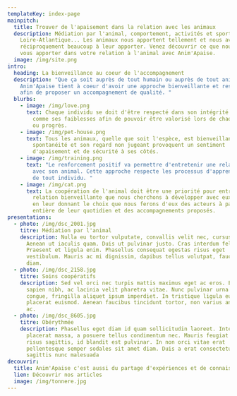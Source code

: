 ```yaml
---
templateKey: index-page
mainpitch:
  title: Trouver de l'apaisement dans la relation avec les animaux
  description: Médiation par l'animal, comportement, activités et sports canins en
    Loire-Atlantique... Les animaux nous apportent tellement et nous avons
    réciproquement beaucoup à leur apporter. Venez découvrir ce que nous avons à
    vous apporter dans votre relation à l'animal avec Anim'Apaise.
  image: /img/site.png
intro:
  heading: La bienveillance au coeur de l'accompagnement
  description: "Que ça soit auprès de tout humain ou auprès de tout animal,
    Anim'Apaise tient à coeur d'avoir une approche bienveillante et respectueuse
    afin de proposer un accompagnement de qualité. "
  blurbs:
    - image: /img/love.png
      text: Chaque individu se doit d'être respecté dans son intégrité avec ses forces
        comme ses faiblesses afin de pouvoir être valorisé lors de chaque effort
        ou progrès.
    - image: /img/pet-house.png
      text: Tous les animaux, quelle que soit l'espèce, est bienveillant de nature. Sa
        spontanéité et son regard non jugeant provoquent un sentiment
        d'apaisement et de sécurité à ses côtés.
    - image: /img/training.png
      text: "Le renforcement positif va permettre d'entretenir une relation équilibrée
        avec son animal. Cette approche respecte les processus d'apprentissage
        de tout individu. "
    - image: /img/cat.png
      text: La coopération de l'animal doit être une priorité pour entretenir cette
        relation bienveillante que nous cherchons à développer avec eux. C'est
        en leur donnant le choix que nous ferons d'eux des acteurs à part
        entière de leur quotidien et des accompagnements proposés.
presentations:
  - photo: /img/dsc_2001.jpg
    titre: Médiation par l'animal
    description: Nulla eu tortor vulputate, convallis velit nec, cursus risus.
      Aenean ut iaculis quam. Duis ut pulvinar justo. Cras interdum felis dui.
      Praesent et ligula enim. Phasellus consequat egestas risus eget
      vestibulum. Mauris ac mi dignissim, dapibus tellus volutpat, faucibus
      diam.
  - photo: /img/dsc_2158.jpg
    titre: Soins coopératifs
    description: Sed vel orci nec turpis mattis maximus eget ac eros. Etiam laoreet
      sapien nibh, ac lacinia velit pharetra vitae. Nunc pulvinar urna id ligula
      congue, fringilla aliquet ipsum imperdiet. In tristique ligula eu nisl
      placerat euismod. Aenean faucibus tincidunt tortor, non varius ante dictum
      ac.
  - photo: /img/dsc_8605.jpg
    titre: Obérythmée
    description: Phasellus eget diam id quam sollicitudin laoreet. Integer malesuada
      placerat massa, a posuere tellus condimentum nec. Mauris feugiat nunc ac
      risus sagittis, id blandit est pulvinar. In non orci vitae erat
      pellentesque semper sodales sit amet diam. Duis a erat consectetur,
      sagittis nunc malesuada
decouvrir:
  title: Anim'Apaise c'est aussi du partage d'expériences et de connaissances
  lien: Découvrir nos articles
  image: /img/tonnere.jpg
---
```

